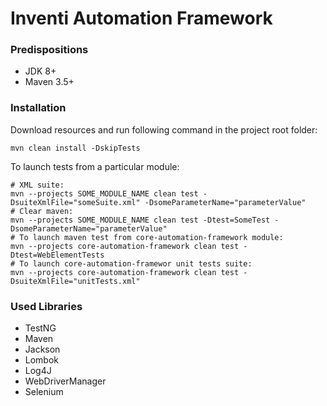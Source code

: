# Inventi Automation Framework
### Predispositions
- JDK 8+
- Maven 3.5+

### Installation
Download resources and run following command in the project root folder:

```
mvn clean install -DskipTests
```

To launch tests from a particular module:

```
# XML suite:
mvn --projects SOME_MODULE_NAME clean test -DsuiteXmlFile="someSuite.xml" -DsomeParameterName="parameterValue"
# Clear maven:
mvn --projects SOME_MODULE_NAME clean test -Dtest=SomeTest -DsomeParameterName="parameterValue"
# To launch maven test from core-automation-framework module:
mvn --projects core-automation-framework clean test -Dtest=WebElementTests
# To launch core-automation-framewor unit tests suite:
mvn --projects core-automation-framework clean test -DsuiteXmlFile="unitTests.xml"
```

### Used Libraries
- TestNG
- Maven
- Jackson
- Lombok
- Log4J
- WebDriverManager
- Selenium